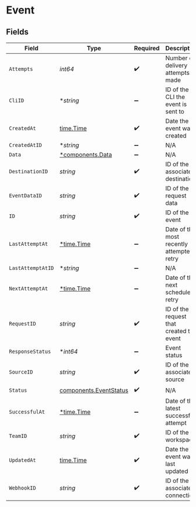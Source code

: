 # Event


## Fields

| Field                                                            | Type                                                             | Required                                                         | Description                                                      |
| ---------------------------------------------------------------- | ---------------------------------------------------------------- | ---------------------------------------------------------------- | ---------------------------------------------------------------- |
| `Attempts`                                                       | *int64*                                                          | :heavy_check_mark:                                               | Number of delivery attempts made                                 |
| `CliID`                                                          | **string*                                                        | :heavy_minus_sign:                                               | ID of the CLI the event is sent to                               |
| `CreatedAt`                                                      | [time.Time](https://pkg.go.dev/time#Time)                        | :heavy_check_mark:                                               | Date the event was created                                       |
| `CreatedAtID`                                                    | **string*                                                        | :heavy_minus_sign:                                               | N/A                                                              |
| `Data`                                                           | [*components.Data](../../models/components/data.md)              | :heavy_minus_sign:                                               | N/A                                                              |
| `DestinationID`                                                  | *string*                                                         | :heavy_check_mark:                                               | ID of the associated destination                                 |
| `EventDataID`                                                    | *string*                                                         | :heavy_check_mark:                                               | ID of the request data                                           |
| `ID`                                                             | *string*                                                         | :heavy_check_mark:                                               | ID of the event                                                  |
| `LastAttemptAt`                                                  | [*time.Time](https://pkg.go.dev/time#Time)                       | :heavy_minus_sign:                                               | Date of the most recently attempted retry                        |
| `LastAttemptAtID`                                                | **string*                                                        | :heavy_minus_sign:                                               | N/A                                                              |
| `NextAttemptAt`                                                  | [*time.Time](https://pkg.go.dev/time#Time)                       | :heavy_minus_sign:                                               | Date of the next scheduled retry                                 |
| `RequestID`                                                      | *string*                                                         | :heavy_check_mark:                                               | ID of the request that created the event                         |
| `ResponseStatus`                                                 | **int64*                                                         | :heavy_minus_sign:                                               | Event status                                                     |
| `SourceID`                                                       | *string*                                                         | :heavy_check_mark:                                               | ID of the associated source                                      |
| `Status`                                                         | [components.EventStatus](../../models/components/eventstatus.md) | :heavy_check_mark:                                               | N/A                                                              |
| `SuccessfulAt`                                                   | [*time.Time](https://pkg.go.dev/time#Time)                       | :heavy_minus_sign:                                               | Date of the latest successful attempt                            |
| `TeamID`                                                         | *string*                                                         | :heavy_check_mark:                                               | ID of the workspace                                              |
| `UpdatedAt`                                                      | [time.Time](https://pkg.go.dev/time#Time)                        | :heavy_check_mark:                                               | Date the event was last updated                                  |
| `WebhookID`                                                      | *string*                                                         | :heavy_check_mark:                                               | ID of the associated connection                                  |